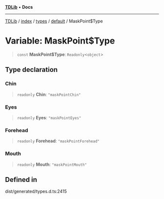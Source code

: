 [**TDLib**](../../../../../../README.md) • **Docs**

***

[TDLib](../../../../../../modules.md) / [index](../../../../../README.md) / [types](../../../README.md) / [default](../README.md) / MaskPoint$Type

# Variable: MaskPoint$Type

> `const` **MaskPoint$Type**: `Readonly`\<`object`\>

## Type declaration

### Chin

> `readonly` **Chin**: `"maskPointChin"`

### Eyes

> `readonly` **Eyes**: `"maskPointEyes"`

### Forehead

> `readonly` **Forehead**: `"maskPointForehead"`

### Mouth

> `readonly` **Mouth**: `"maskPointMouth"`

## Defined in

dist/generated/types.d.ts:2415
